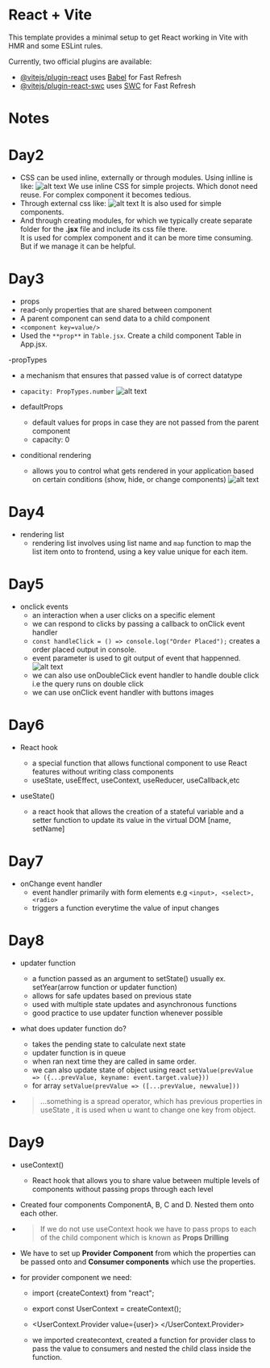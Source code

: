 # React + Vite

This template provides a minimal setup to get React working in Vite with HMR and some ESLint rules.

Currently, two official plugins are available:

- [@vitejs/plugin-react](https://github.com/vitejs/vite-plugin-react/blob/main/packages/plugin-react/README.md) uses [Babel](https://babeljs.io/) for Fast Refresh
- [@vitejs/plugin-react-swc](https://github.com/vitejs/vite-plugin-react-swc) uses [SWC](https://swc.rs/) for Fast Refresh



# Notes

# Day2
- CSS can be used inline, externally or through modules. Using inlline is like:
![alt text](./images/inlinecss.png)
We use inline CSS for simple projects. Which donot need reuse. For complex component it becomes tedious.
- Through external css like:
![alt text](./images/extCss.png)
It is also used for simple components.
- And through creating modules, for which we typically create separate folder for the **<component>.jsx** file and include its css file there.<br>
It is used for complex component and it can be more time consuming. But if we manage it can be helpful.

# Day3
- props 
 - read-only properties that are shared between component
 - A parent component can send data to a child component
 - ```<component key=value/>```
 - Used the ```**prop**``` in ```Table.jsx```. Create a child component Table in App.jsx.

-propTypes
 - a mechanism that ensures that passed value is of correct datatype
 - ```capacity: PropTypes.number```
 ![alt text](./images/propType.png)

- defaultProps
  - default values for props in case they are not passed from the parent component 
  - capacity: 0



- conditional rendering
  - allows you to control what gets rendered in your application based on certain conditions (show, hide, or change components)
  ![alt text](./images/condRendering.png)


# Day4
- rendering list
  - rendering list involves using list name and ```map``` function to map the list item onto to frontend, using a key value unique for each item.

# Day5
- onclick events
  - an interaction when a user clicks on a specific element
  - we can respond to clicks by passing a callback to onClick event handler
  - ```const handleClick = () => console.log("Order Placed");``` creates a order placed output in console.
  - event parameter is used to git output of event that happenned.
  ![alt text](./images/eventparam.png)
  - we can also use onDoubleClick event handler to handle double click i.e the query runs on double click
  - we can use onClick event handler with buttons images

# Day6
  - React hook
    - a special function that allows functional component to use React features without writing class components
    - useState, useEffect, useContext, useReducer, useCallback,etc
  
  - useState()
    - a react hook that allows the creation of a stateful variable and a setter function to update its value in the virtual DOM [name, setName]

  
# Day7
  - onChange event handler
    - event handler primarily with form elements
    e.g ```<input>, <select>,<radio>```
    - triggers a function everytime the value of input changes

# Day8
  - updater function
    - a function passed as an argument to setState() usually ex. setYear(arrow function or updater function)
    - allows for safe updates based on previous state
    - used with multiple state updates and asynchronous functions
    - good practice to use updater function whenever possible
  
  - what does updater function do?
    - takes the pending state to calculate next state
    - updater function is in queue
    - when ran next time they are called in same order.
    - we can also update state of object using react ```setValue(prevValue => ({...prevValue, keyname: event.target.value}))```
    - for array ```setValue(prevValue => ([...prevValue, newvalue]))```

  - >...something is a spread operator, which has previous properties in useState , it is used when u want to change one key from object.

# Day9 
- useContext()
  - React hook that allows you to share value between multiple levels of components without passing props through each level
- Created four components ComponentA, B, C and D. Nested them onto each other.

- > If we do not use useContext hook we have to pass props to each of the child component which is known as **Props Drilling**

- We have to set up **Provider Component** from which the properties can be passed onto and **Consumer components** which use the properties.

- for provider component we need:
  - import {createContext} from "react"; 
  - export const UserContext = createContext();
  - <UserContext.Provider value={user}>
                <ComponentB/>
            </UserContext.Provider>
  
  - we imported createcontext, created a function for provider class to pass the value to consumers and nested the child class inside the function.